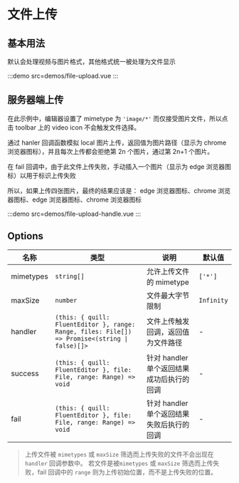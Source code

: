 # 文件上传

## 基本用法

默认会处理视频与图片格式，其他格式统一被处理为文件显示

:::demo src=demos/file-upload.vue
:::

## 服务器端上传

在此示例中，编辑器设置了 mimetype 为 `'image/*'` 而仅接受图片文件，所以点击 toolbar 上的 video icon 不会触发文件选择。

通过 hanler 回调函数模拟 local 图片上传，返回值为图片路径（显示为 chrome 浏览器图标），并且每次上传都会拒绝第 2n 个图片，通过第 2n+1 个图片。

在 fail 回调中，由于此文件上传失败，手动插入一个图片（显示为 edge 浏览器图标）以用于标识上传失败

所以，如果上传四张图片，最终的结果应该是： edge 浏览器图标、chrome 浏览器图标、edge 浏览器图标、chrome 浏览器图标

:::demo src=demos/file-upload-handle.vue
:::

## Options

| 名称      | 类型                                                                                           | 说明                               | 默认值     |
| --------- | ---------------------------------------------------------------------------------------------- | ---------------------------------- | ---------- |
| mimetypes | `string[]`                                                                                     | 允许上传文件的 mimetype            | `['*']`    |
| maxSize   | `number`                                                                                       | 文件最大字节限制                 | `Infinity` |
| handler   | `(this: { quill: FluentEditor }, range: Range, files: File[]) => Promise<(string \| false)[]>` | 文件上传触发回调，返回值为文件路径 | -          |
| success   | `(this: { quill: FluentEditor }, file: File, range: Range) => void`                            | 针对 handler 单个返回结果成功后执行的回调           | -          |
| fail      | `(this: { quill: FluentEditor }, file: File, range: Range) => void`                            | 针对 handler 单个返回结果失败后执行的回调           | -          |

> 上传文件被 `mimetypes` 或 `maxSize` 筛选而上传失败的文件不会出现在 `handler` 回调参数中。
> 若文件是被`mimetypes` 或 `maxSize` 筛选而上传失败，fail 回调中的 `range` 则为上传初始位置，而不是上传失败的位置。

